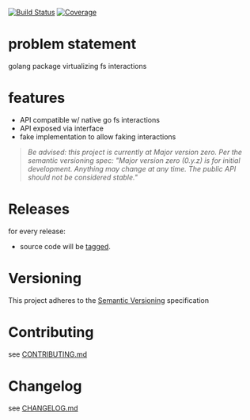 [![Build Status](https://travis-ci.org/virtual-go/vfs.svg?branch=master)](https://travis-ci.org/virtual-go/vfs)
[![Coverage](https://codecov.io/gh/virtual-go/vfs/branch/master/graph/badge.svg)](https://codecov.io/gh/virtual-go/vfs)

# problem statement

golang package virtualizing fs interactions

# features

- API compatible w/ native go fs interactions
- API exposed via interface
- fake implementation to allow faking interactions

> *Be advised: this project is currently at Major version zero. Per the
> semantic versioning spec: "Major version zero (0.y.z) is for initial
> development. Anything may change at any time. The public API should
> not be considered stable."*

# Releases

for every release:

- source code will be [tagged](https://github.com/virtual-go/vfs/tags).

# Versioning

This project adheres to the [Semantic Versioning](http://semver.org/)
specification

# Contributing

see [CONTRIBUTING.md](CONTRIBUTING.md)

# Changelog

see [CHANGELOG.md](CHANGELOG.md)
